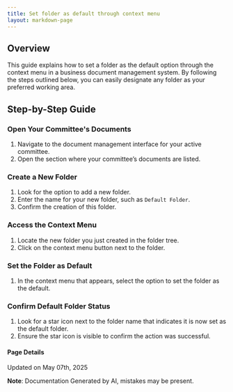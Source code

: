 ```yaml
---
title: Set folder as default through context menu
layout: markdown-page
---
```

## Overview

This guide explains how to set a folder as the default option through the context menu in a business document management system. By following the steps outlined below, you can easily designate any folder as your preferred working area.

## Step-by-Step Guide

### Open Your Committee's Documents
1. Navigate to the document management interface for your active committee.
2. Open the section where your committee’s documents are listed.

### Create a New Folder
1. Look for the option to add a new folder.
2. Enter the name for your new folder, such as `Default Folder`.
3. Confirm the creation of this folder.

### Access the Context Menu
1. Locate the new folder you just created in the folder tree.
2. Click on the context menu button next to the folder. 
   
### Set the Folder as Default
1. In the context menu that appears, select the option to set the folder as the default.

### Confirm Default Folder Status
1. Look for a star icon next to the folder name that indicates it is now set as the default folder.
2. Ensure the star icon is visible to confirm the action was successful. 





#### Page Details
Updated on May 07th, 2025

**Note**: Documentation Generated by AI, mistakes may be present.